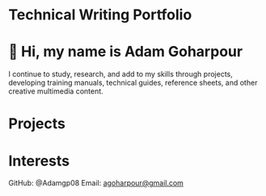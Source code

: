 # Technical Writing Portfolio
👋 Hi, my name is Adam Goharpour
=======
I continue to study, research, and add to my skills through projects, developing training manuals, technical guides, reference sheets, and other creative multimedia content.

Projects
======


Interests
=======

GitHub: @Adamgp08
Email: agoharpour@gmail.com
